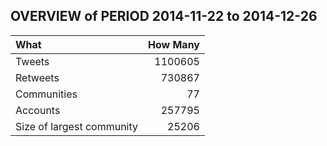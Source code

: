 
## OVERVIEW of PERIOD 2014-11-22 to 2014-12-26

| What  | How Many |
|:-------|--------:|
| Tweets | 1100605 |
| Retweets | 730867 |  
| Communities | 77 |  
| Accounts | 257795 |
| Size of largest community | 25206 |

